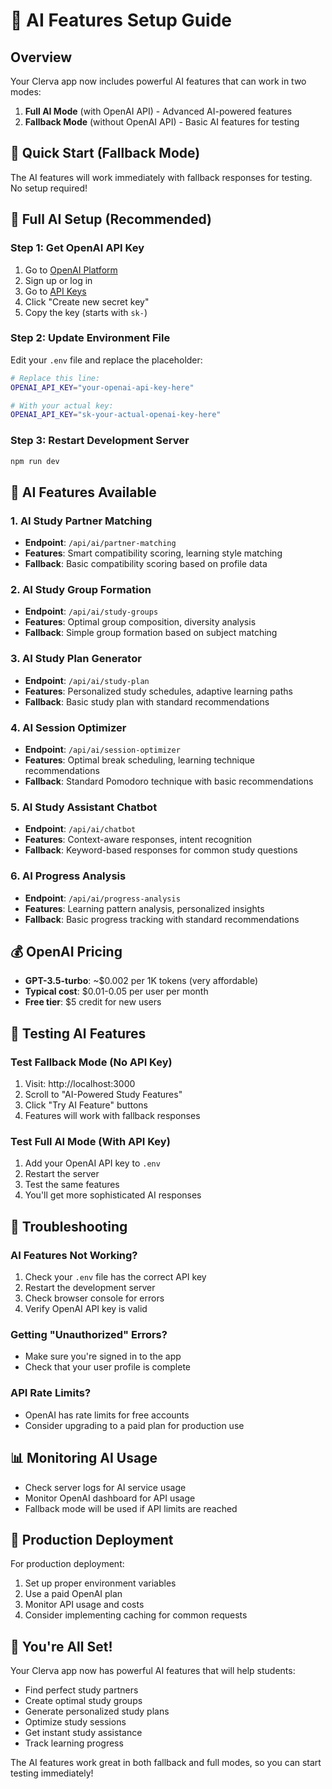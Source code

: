 # 🤖 AI Features Setup Guide

## Overview
Your Clerva app now includes powerful AI features that can work in two modes:
1. **Full AI Mode** (with OpenAI API) - Advanced AI-powered features
2. **Fallback Mode** (without OpenAI API) - Basic AI features for testing

## 🚀 Quick Start (Fallback Mode)
The AI features will work immediately with fallback responses for testing. No setup required!

## 🔑 Full AI Setup (Recommended)

### Step 1: Get OpenAI API Key
1. Go to [OpenAI Platform](https://platform.openai.com/)
2. Sign up or log in
3. Go to [API Keys](https://platform.openai.com/api-keys)
4. Click "Create new secret key"
5. Copy the key (starts with `sk-`)

### Step 2: Update Environment File
Edit your `.env` file and replace the placeholder:

```bash
# Replace this line:
OPENAI_API_KEY="your-openai-api-key-here"

# With your actual key:
OPENAI_API_KEY="sk-your-actual-openai-key-here"
```

### Step 3: Restart Development Server
```bash
npm run dev
```

## 🎯 AI Features Available

### 1. **AI Study Partner Matching**
- **Endpoint**: `/api/ai/partner-matching`
- **Features**: Smart compatibility scoring, learning style matching
- **Fallback**: Basic compatibility scoring based on profile data

### 2. **AI Study Group Formation**
- **Endpoint**: `/api/ai/study-groups`
- **Features**: Optimal group composition, diversity analysis
- **Fallback**: Simple group formation based on subject matching

### 3. **AI Study Plan Generator**
- **Endpoint**: `/api/ai/study-plan`
- **Features**: Personalized study schedules, adaptive learning paths
- **Fallback**: Basic study plan with standard recommendations

### 4. **AI Session Optimizer**
- **Endpoint**: `/api/ai/session-optimizer`
- **Features**: Optimal break scheduling, learning technique recommendations
- **Fallback**: Standard Pomodoro technique with basic recommendations

### 5. **AI Study Assistant Chatbot**
- **Endpoint**: `/api/ai/chatbot`
- **Features**: Context-aware responses, intent recognition
- **Fallback**: Keyword-based responses for common study questions

### 6. **AI Progress Analysis**
- **Endpoint**: `/api/ai/progress-analysis`
- **Features**: Learning pattern analysis, personalized insights
- **Fallback**: Basic progress tracking with standard recommendations

## 💰 OpenAI Pricing
- **GPT-3.5-turbo**: ~$0.002 per 1K tokens (very affordable)
- **Typical cost**: $0.01-0.05 per user per month
- **Free tier**: $5 credit for new users

## 🧪 Testing AI Features

### Test Fallback Mode (No API Key)
1. Visit: http://localhost:3000
2. Scroll to "AI-Powered Study Features"
3. Click "Try AI Feature" buttons
4. Features will work with fallback responses

### Test Full AI Mode (With API Key)
1. Add your OpenAI API key to `.env`
2. Restart the server
3. Test the same features
4. You'll get more sophisticated AI responses

## 🔧 Troubleshooting

### AI Features Not Working?
1. Check your `.env` file has the correct API key
2. Restart the development server
3. Check browser console for errors
4. Verify OpenAI API key is valid

### Getting "Unauthorized" Errors?
- Make sure you're signed in to the app
- Check that your user profile is complete

### API Rate Limits?
- OpenAI has rate limits for free accounts
- Consider upgrading to a paid plan for production use

## 📊 Monitoring AI Usage
- Check server logs for AI service usage
- Monitor OpenAI dashboard for API usage
- Fallback mode will be used if API limits are reached

## 🚀 Production Deployment
For production deployment:
1. Set up proper environment variables
2. Use a paid OpenAI plan
3. Monitor API usage and costs
4. Consider implementing caching for common requests

## 🎉 You're All Set!
Your Clerva app now has powerful AI features that will help students:
- Find perfect study partners
- Create optimal study groups
- Generate personalized study plans
- Optimize study sessions
- Get instant study assistance
- Track learning progress

The AI features work great in both fallback and full modes, so you can start testing immediately!
